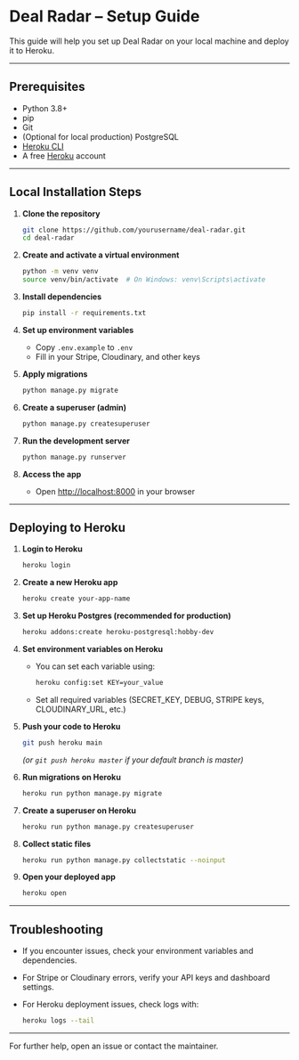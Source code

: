 # Deal Radar – Setup Guide

This guide will help you set up Deal Radar on your local machine and deploy it to Heroku.

---

## Prerequisites

- Python 3.8+
- pip
- Git
- (Optional for local production) PostgreSQL
- [Heroku CLI](https://devcenter.heroku.com/articles/heroku-cli)
- A free [Heroku](https://heroku.com/) account

---

## Local Installation Steps

1. **Clone the repository**

   ```sh
   git clone https://github.com/yourusername/deal-radar.git
   cd deal-radar
   ```

2. **Create and activate a virtual environment**

   ```sh
   python -m venv venv
   source venv/bin/activate  # On Windows: venv\Scripts\activate
   ```

3. **Install dependencies**

   ```sh
   pip install -r requirements.txt
   ```

4. **Set up environment variables**
   - Copy `.env.example` to `.env`
   - Fill in your Stripe, Cloudinary, and other keys

5. **Apply migrations**

   ```sh
   python manage.py migrate
   ```

6. **Create a superuser (admin)**

   ```sh
   python manage.py createsuperuser
   ```

7. **Run the development server**

   ```sh
   python manage.py runserver
   ```

8. **Access the app**
   - Open [http://localhost:8000](http://localhost:8000) in your browser

---

## Deploying to Heroku

1. **Login to Heroku**

   ```sh
   heroku login
   ```

2. **Create a new Heroku app**

   ```sh
   heroku create your-app-name
   ```

3. **Set up Heroku Postgres (recommended for production)**

   ```sh
   heroku addons:create heroku-postgresql:hobby-dev
   ```

4. **Set environment variables on Heroku**
   - You can set each variable using:

     ```sh
     heroku config:set KEY=your_value
     ```

   - Set all required variables (SECRET_KEY, DEBUG, STRIPE keys, CLOUDINARY_URL, etc.)

5. **Push your code to Heroku**

   ```sh
   git push heroku main
   ```

   *(or `git push heroku master` if your default branch is master)*

6. **Run migrations on Heroku**

   ```sh
   heroku run python manage.py migrate
   ```

7. **Create a superuser on Heroku**

   ```sh
   heroku run python manage.py createsuperuser
   ```

8. **Collect static files**

   ```sh
   heroku run python manage.py collectstatic --noinput
   ```

9. **Open your deployed app**

   ```sh
   heroku open
   ```

---

## Troubleshooting

- If you encounter issues, check your environment variables and dependencies.
- For Stripe or Cloudinary errors, verify your API keys and dashboard settings.
- For Heroku deployment issues, check logs with:

  ```sh
  heroku logs --tail
  ```

---

For further help, open an issue or contact the maintainer.
